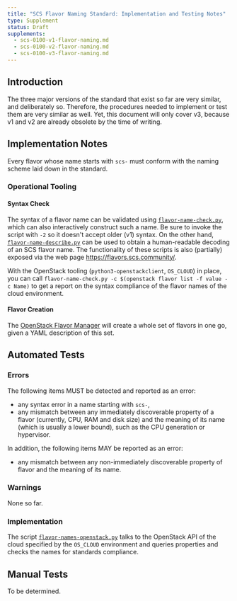 ```yaml
---
title: "SCS Flavor Naming Standard: Implementation and Testing Notes"
type: Supplement
status: Draft
supplements:
  - scs-0100-v1-flavor-naming.md
  - scs-0100-v2-flavor-naming.md
  - scs-0100-v3-flavor-naming.md
---
```


## Introduction

The three major versions of the standard that exist so far are very similar, and deliberately so.
Therefore, the procedures needed to implement or test them are very similar as well. Yet, this document
will only cover v3, because v1 and v2 are already obsolete by the time of writing.

## Implementation Notes

Every flavor whose name starts with `scs-` must conform with the naming scheme laid down in the standard.

### Operational Tooling

#### Syntax Check

The syntax of a flavor name can be validated using [`flavor-name-check.py`](https://github.com/SovereignCloudStack/standards/blob/main/Tests/iaas/flavor-naming/flavor-name-check.py),
which can also interactively construct such a name. Be sure to invoke the script with `-2` so it doesn't
accept older (v1) syntax. On the other hand, [`flavor-name-describe.py`](https://github.com/SovereignCloudStack/standards/blob/main/Tests/iaas/flavor-naming/flavor-name-describe.py)
can be used to obtain a human-readable decoding of an SCS flavor name. The functionality of these scripts is
also (partially) exposed via the web page <https://flavors.scs.community/>.

With the OpenStack tooling (`python3-openstackclient`, `OS_CLOUD`) in place, you can call
`flavor-name-check.py -c $(openstack flavor list -f value -c Name)` to get a report
on the syntax compliance of the flavor names of the cloud environment.

#### Flavor Creation

The [OpenStack Flavor Manager](https://github.com/osism/openstack-flavor-manager) will create a whole set
of flavors in one go, given a YAML description of this set.

## Automated Tests

### Errors

The following items MUST be detected and reported as an error:

- any syntax error in a name starting with `scs-`,
- any mismatch between any immediately discoverable property of a flavor (currently, CPU, RAM and disk size)
  and the meaning of its name (which is usually a lower bound), such as the CPU generation or hypervisor.

In addition, the following items MAY be reported as an error:

- any mismatch between any non-immediately discoverable property of flavor and the meaning of its name.

### Warnings

None so far.

### Implementation

The script [`flavor-names-openstack.py`](https://github.com/SovereignCloudStack/standards/blob/main/Tests/iaas/flavor-naming/flavor-names-openstack.py)
talks to the OpenStack API of the cloud specified by the `OS_CLOUD` environment and queries properties and
checks the names for standards compliance.

## Manual Tests

To be determined.
